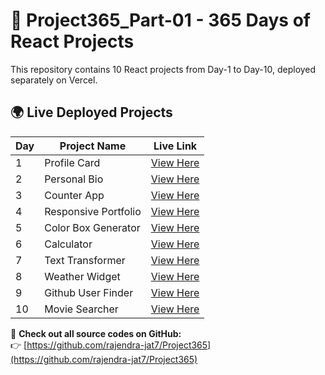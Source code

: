 # 🚀 Project365_Part-01 - 365 Days of React Projects

This repository contains 10 React projects from Day-1 to Day-10, deployed separately on Vercel.

## 🌍 Live Deployed Projects

| Day | Project Name         | Live Link                                                     |
| --- | -------------------- | ------------------------------------------------------------- |
| 1   | Profile Card         | [View Here](https://profile-card-day-001.vercel.app/)         |
| 2   | Personal Bio         | [View Here](https://personal-bio-day-002.vercel.app/)         |
| 3   | Counter App          | [View Here](https://counter-app-day-003.vercel.app/)          |
| 4   | Responsive Portfolio | [View Here](https://responsive-portfolio-day-004.vercel.app/) |
| 5   | Color Box Generator  | [View Here](https://color-box-generator-day-005.vercel.app/)  |
| 6   | Calculator           | [View Here](https://calculator-day-006.vercel.app/)           |
| 7   | Text Transformer     | [View Here](https://text-transformer-day-007.vercel.app/)     |
| 8   | Weather Widget       | [View Here](weather-widget-day-008.vercel.app)                |
| 9   | Github User Finder   | [View Here](https://github-user-finder-day-009.vercel.app/)   |
| 10  | Movie Searcher       | [View Here](https://movie-searcher-day-010.vercel.app/)       |

📌 **Check out all source codes on GitHub:**  
👉 [https://github.com/rajendra-jat7/Project365](https://github.com/rajendra-jat7/Project365)
